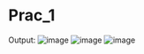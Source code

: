 # Prac_1
Output:
![image](https://user-images.githubusercontent.com/78149426/183478803-e3f754bd-664f-48fe-b26e-df808ba5edad.png)
![image](https://user-images.githubusercontent.com/78149426/183478896-1cff7573-6d38-432a-b0a4-d4c383c210dd.png)
![image](https://user-images.githubusercontent.com/78149426/183478958-2b347f6e-ecf7-4a32-b71c-f02bf6ee91b6.png)

